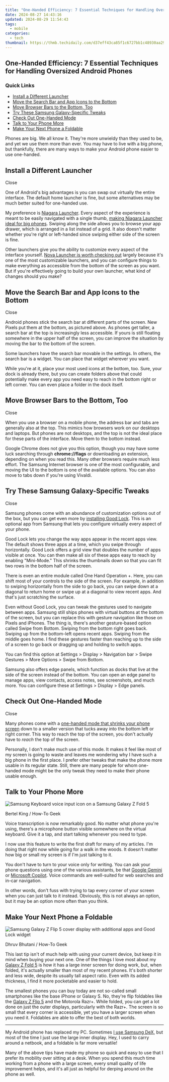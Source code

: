 ```yaml
---
title: "One-Handed Efficiency: 7 Essential Techniques for Handling Oversized Android Phones"
date: 2024-08-27 14:43:16
updated: 2024-08-29 11:54:43
tags:
  - mobile
categories:
  - tech
thumbnail: https://thmb.techidaily.com/d37eff43ca85f1c6727bb1c48930aa293f0c1790252e534383e8e0730d7ae092.jpg
---
```


## One-Handed Efficiency: 7 Essential Techniques for Handling Oversized Android Phones

### Quick Links

* [Install a Different Launcher](https://blog-min.techidaily.com/how-to-put-iphone-7-plus-or-ipad-on-recovery-mode-step-by-step-tutorial-stellar-by-stellar-data-recovery-ios-iphone-data-recovery/)
* [Move the Search Bar and App Icons to the Bottom](https://buynow-help.techidaily.com/dji-phantom-4-pro-v2-assessment-striving-for-the-apex-of-drone-technology/)
* [​Move Browser Bars to the Bottom, Too](https://fox-helps.techidaily.com/updated-the-ultimate-vision-companion-ranking-of-best-11-bridge-cams-for-2024/)
* [Try These Samsung Galaxy-Specific Tweaks](https://fox-boxes.techidaily.com/new-cut-the-confusion-learn-quickly-how-to-add-timestamps-in-videos/)
* [Check Out One-Handed Mode](https://location-social.techidaily.com/in-2024-how-to-changeadd-location-filters-on-snapchat-for-your-vivo-y02t-drfone-by-drfone-virtual-android/)
* [Talk to Your Phone More](https://youtube-lab.techidaily.com/est-10-youtube-volume-boosters-for-windows-macos-android-and-iphone-for-2024/)
* [Make Your Next Phone a Foldable](https://instagram-clips.techidaily.com/updated-2024-approved-turning-insta-vids-into-music-your-complete-guide/)

 Phones are big. We all know it. They're more unwieldy than they used to be, and yet we use them more than ever. You may have to live with a big phone, but thankfully, there are many ways to make your Android phone easier to use one-handed.

##  Install a Different Launcher

Close 

 One of Android's big advantages is you can swap out virtually the entire interface. The default home launcher is fine, but some alternatives may be much better suited for one-handed use.

 My preference is [Niagara Launcher](https://www.anrdoezrs.net/links/3607085/type/dlg/sid/UUhtgUeUpU2003745/https://play.google.com/store/apps/details?id=bitpit.launcher&hl=en%5FUS). Every aspect of the experience is meant to be easily navigated with a single thumb, [making Niagara Launcher ideal for big phones](https://win-answers.techidaily.com/fixing-the-unfixable-your-ultimate-compan-groach-on-keeping-state-of-decay-2-running-smoothly-tips-and-tricks/). Swiping along the side allows you to browse your app drawer, which is arranged in a list instead of a grid. It also doesn't matter whether you're right or left-handed since swiping either side of the screen is fine.

 Other launchers give you the ability to customize every aspect of the interface yourself. [Nova Launcher is worth checking out](https://snapchat-videos.techidaily.com/new-2024-approved-vocal-ventures-merging-music-and-video-on-snapchat/) largely because it's one of the most customizable launchers, and you can configure things to make everything as accessible from the bottom of the screen as you want. But if you're effectively going to build your own launcher, what kind of changes should you make?

##  Move the Search Bar and App Icons to the Bottom

Close 

 Android phones stick the search bar at different parts of the screen. New Pixels put them at the bottom, as pictured above. As phones get taller, a search bar at the top is increasingly less accessible. If yours is still floating somewhere in the upper half of the screen, you can improve the situation by moving the bar to the bottom of the screen.

 Some launchers have the search bar movable in the settings. In others, the search bar is a widget. You can place that widget wherever you want.

 While you're at it, place your most used icons at the bottom, too. Sure, your dock is already there, but you can create folders above that could potentially make every app you need easy to reach in the bottom right or left corner. You can even place a folder in the dock itself.

##  ​Move Browser Bars to the Bottom, Too

Close 

 When you use a browser on a mobile phone, the address bar and tabs are generally also at the top. This mimics how browsers work on our desktops and laptops. But phones are not desktops, and the top is not the ideal place for these parts of the interface. Move them to the bottom instead.

 Google Chrome does not give you this option, though you may have some luck searching through **chrome://flags** or downloading an extension, depending on when you read this. Many other browsers require much less effort. The Samsung Internet browser is one of the most configurable, and moving the UI to the bottom is one of the available options. You can also move to tabs down if you're using Vivaldi.

##  Try These Samsung Galaxy-Specific Tweaks

Close 

 Samsung phones come with an abundance of customization options out of the box, but you can get even more by [installing Good Lock](https://extra-skills.techidaily.com/in-2024-metaverse-mastery-rapidly-assemble-your-digital-self/). This is an optional app from Samsung that lets you configure virtually every aspect of your phone.

 Good Lock lets you change the way apps appear in the recent apps view. The default shows three apps at a time, which you swipe through horizontally. Good Lock offers a grid view that doubles the number of apps visible at once. You can then make all six of these apps easy to reach by enabling "Mini-Mode." This shrinks the thumbnails down so that you can fit two rows in the bottom half of the screen.

 There is even an entire module called One Hand Operation +. Here, you can shift most of your controls to the side of the screen. For example, in addition to swiping horizontally from the side to go back, you can swipe down at a diagonal to return home or swipe up at a diagonal to view recent apps. And that's just scratching the surface.

 Even without Good Lock, you can tweak the gestures used to navigate between apps. Samsung still ships phones with virtual buttons at the bottom of the screen, but you can replace this with gesture navigation like those on Pixels and iPhones. The thing is, there's another gesture-based option called Swipe from Bottom. Swiping from the bottom right goes back. Swiping up from the bottom-left opens recent apps. Swiping from the middle goes home. I find these gestures faster than reaching up to the side of a screen to go back or dragging up and holding to switch apps.

 You can find this option at Settings > Display > Navigation bar > Swipe Gestures > More Options > Swipe from Bottom.

 Samsung also offers edge panels, which function as docks that live at the side of the screen instead of the bottom. You can open an edge panel to manage apps, view contacts, access notes, see screenshots, and much more. You can configure these at Settings > Display > Edge panels.

##  Check Out One-Handed Mode

Close 

 Many phones come with a [one-handed mode that shrinks your phone screen](https://youtube-docs.techidaily.com/24-unveiling-the-most-effective-honestly-approved-promotion-strategies/) down to a smaller version that tucks away into the bottom left or right corner. This way to reach the top of the screen, you don't actually have to _reach_ the top of the screen.

 Personally, I don't make much use of this mode. It makes it feel like most of my screen is going to waste and leaves me wondering why I have such a big phone in the first place. I prefer other tweaks that make the phone more usable in its regular state. Still, there are many people for whom one-handed mode might be the only tweak they need to make their phone usable enough.

##  Talk to Your Phone More

![Samsung Keyboard voice input icon on a Samsung Galaxy Z Fold 5](https://static1.howtogeekimages.com/wordpress/wp-content/uploads/2024/04/voice-input-samsung-galaxy-z-fold-5.jpg) 

Bertel King / How-To Geek

 Voice transcription is now remarkably good. No matter what phone you're using, there's a microphone button visible somewhere on the virtual keyboard. Give it a tap, and start talking whenever you need to type.

 I now use this feature to write the first draft for many of my articles. I'm doing that right now while going for a walk in the woods. It doesn't matter how big or small my screen is if I'm just talking to it.

 You don't have to turn to your voice only for writing. You can ask your phone questions using one of the various assistants, be that [Google Gemini](https://youtube-lab.techidaily.com/24-unleash-creativity-without-breaking-the-bank-top-9-affordable-editors/) or [Microsoft Copilot](https://facebook-video-share.techidaily.com/updated-get-hd-quality-quickly-enable-av1-in-youtube-settings/). Voice commands are well-suited for web searches and in-car navigation.

 In other words, don't fuss with trying to tap every corner of your screen when you can just talk to it instead. Obviously, this is not always an option, but it may be an option more often than you think.

##  Make Your Next Phone a Foldable

![Samsung Galaxy Z Flip 5 cover display with additional apps and Good Lock widget](https://static1.howtogeekimages.com/wordpress/wp-content/uploads/2023/08/samsung-galaxy-z-flip-5-cover-display-with-additional-apps-and-good-lock-widget.jpg) 

Dhruv Bhutani / How-To Geek

 This last tip isn't of much help with using your current device, but keep it in mind when buying your next one. One of the things I love most about my [Galaxy Z Fold 5](https://extra-skills.techidaily.com/in-2024-perfecting-the-art-of-compelling-mosaic-imagery/) is how it has a large inner screen for doing work, but, when folded, it's actually smaller than most of my recent phones. It's both shorter and less wide, despite its usually tall aspect ratio. Even with its added thickness, I find it more pocketable and easier to hold.

 The smallest phones you can buy today are not so-called small smartphones like the base iPhone or Galaxy S. No, they're flip foldables like the [Galaxy Z Flip 5](https://desktop-recording.techidaily.com/updated-ideal-tools-to-capture-your-pcs-display-on-windows-10-for-2024/) and the Motorola Razr+. While folded, you can get a lot done on just the outer displays, particularly with the Razr+. The screen is so small that every corner is accessible, yet you have a larger screen when you need it. Foldables are able to offer the best of both worlds.

---

 My Android phone has replaced my PC. Sometimes [I use Samsung DeX](https://youtube-sure.techidaily.com/into-the-world-of-chroma-keying-youtubes-guide-to-green-screens-for-2024/), but most of the time I just use the large inner display. Hey, I used to carry around a netbook, and a foldable is far more versatile!

 Many of the above tips have made my phone so quick and easy to use that I prefer its mobility over sitting at a desk. When you spend this much time working from a phone with a large screen, every small quality of life improvement helps, and it's all just as helpful for derping around on the phone as well.

<ins class="adsbygoogle"
     style="display:block"
     data-ad-format="autorelaxed"
     data-ad-client="ca-pub-7571918770474297"
     data-ad-slot="1223367746"></ins>



<ins class="adsbygoogle"
     style="display:block"
     data-ad-client="ca-pub-7571918770474297"
     data-ad-slot="8358498916"
     data-ad-format="auto"
     data-full-width-responsive="true"></ins>

